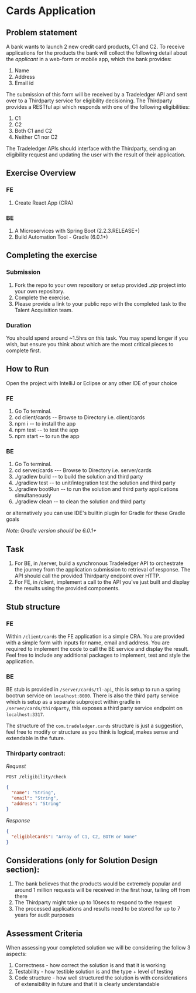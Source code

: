 # Cards Application

## Problem statement

A bank wants to launch 2 new credit card products, C1 and C2. To receive applications for the products the bank will collect the following detail about the _applicant_ in a web-form or mobile app, which the bank provides:

1. Name
2. Address
3. Email id

The submission of this form will be received by a Tradeledger API and sent over to a Thirdparty service for eligibility decisioning. The Thirdparty provides a RESTful api which responds with one of the following eligibilities:

1. C1
2. C2
3. Both C1 and C2
4. Neither C1 nor C2

The Tradeledger APIs should interface with the Thirdparty, sending an eligibility request and updating the user with the result of their application.

## Exercise Overview

### FE

1. Create React App (CRA)

### BE

1. A Microservices with Spring Boot (2.2.3.RELEASE+)
2. Build Automation Tool - Gradle (6.0.1+)

## Completing the exercise

### Submission

1. Fork the repo to your own repository or setup provided _.zip_ project into your own repository.
2. Complete the exercise.
3. Please provide a link to your public repo with the completed task to the Talent Acquisition team.

### Duration

You should spend around ~1.5hrs on this task. You may spend longer if you wish, but ensure you think about which are the most critical pieces to complete first.

## How to Run

Open the project with IntelliJ or Eclipse or any other IDE of your choice

### FE
1. Go To terminal.
2. cd client/cards -- Browse to Directory i.e. client/cards
3. npm i -- to install the app
4. npm test -- to test the app
5. npm start -- to run the app

### BE
1. Go To terminal.
2. cd server/cards --- Browse to Directory i.e. server/cards
3. ./gradlew build -- to build the solution and third party
4. ./gradlew test -- to unit/integration test the solution and third party
5. ./gradlew bootRun -- to run the solution and third party applications simultaneously
6. ./gradlew clean -- to clean the solution and third party

or alternatively you can use IDE's builtin plugin for Gradle for these Gradle goals

_Note: Gradle version should be 6.0.1+_

## Task

1. For BE, in /server, build a synchronous Tradeledger API to orchestrate the journey from the application submission to retrieval of response. The API should call the provided Thirdparty endpoint over HTTP.
2. For FE, in /client, implement a call to the API you've just built and display the results using the provided components.

## Stub structure

### FE
Within `/client/cards` the FE application is a simple CRA. You are provided with a simple form with inputs for name, email and address. You are required to implement the code to call the BE service and display the result. 
Feel free to include any additional packages to implement, test and style the application.

### BE
BE stub is provided in `/server/cards/tl-api`, this is setup to run a spring bootrun service on `localhost:8080`. 
There is also the third party service which is setup as a separate subproject within gradle in `/server/cards/thirdparty`, 
this exposes a third party service endpoint on `localhost:3317`.

The structure of the `com.tradeledger.cards` structure is just a suggestion, feel free to modify or structure
as you think is logical, makes sense and extendable in the future.

### Thirdparty contract:

_Request_

```
POST /eligibility/check
```

```json
{
  "name": "String",
  "email": "String",
  "address": "String"
}
```

_Response_

```json
{
  "eligibleCards": "Array of C1, C2, BOTH or None"
}
```

## Considerations (only for Solution Design section):

1. The bank believes that the products would be extremely popular and around 1 million requests will be received in the first hour, tailing off from there
2. The Thirdparty might take up to 10secs to respond to the request
3. The processed applications and results need to be stored for up to 7 years for audit purposes

## Assessment Criteria

When assessing your completed solution we will be considering the follow 3 aspects:

1. Correctness - how correct the solution is and that it is working
2. Testability - how testible solution is and the type + level of testing
3. Code structure - how well structured the solution is with considerations of extensibility in future and that it is clearly understandable
